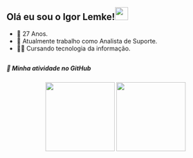 ## Olá eu sou o Igor Lemke!<img src="https://raw.githubusercontent.com/kaueMarques/kaueMarques/master/hi.gif" width="30px">

- 🎂 27 Anos.
- 💼 Atualmente trabalho como Analista de Suporte.
- 👨‍🎓 Cursando tecnologia da informação.

##

<div>


##### 🤖 Minha atividade no GitHub
  <div style="display: inline_block;" align="center">
  <img height="160em" src="https://github-readme-stats.vercel.app/api?username=igorlemke&show_icons=true&theme=dark&include_all_commits=true&count_private=true&border_radius=22"/>
  <img height="160em" src="https://github-readme-stats.vercel.app/api/top-langs/?username=igorlemke&layout=compact&langs_count=7&theme=dark&border_radius=16"/>
</div>
